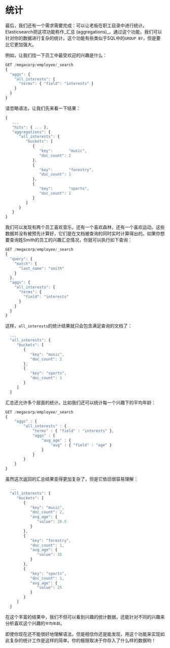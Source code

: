 # 统计

最后，我们还有一个需求需要完成：可以让老板在职工目录中进行统计。Elasticsearch把这项功能称作_汇总 (aggregations)_，通过这个功能，我们可以针对你的数据进行复杂的统计。这个功能有些类似于SQL中的`GROUP BY`，但是要比它更加强大。

例如，让我们找一下员工中最受欢迎的兴趣是什么：

```js
GET /megacorp/employee/_search
{
  "aggs": {
    "all_interests": {
      "terms": { "field": "interests" }
    }
  }
}
```

请忽略语法，让我们先来看一下结果：

```js
{
   ...
   "hits": { ... },
   "aggregations": {
      "all_interests": {
         "buckets": [
            {
               "key":       "music",
               "doc_count": 2
            },
            {
               "key":       "forestry",
               "doc_count": 1
            },
            {
               "key":       "sports",
               "doc_count": 1
            }
         ]
      }
   }
}
```
我们可以发现有两个员工喜欢音乐，还有一个喜欢森林，还有一个喜欢运动。这些数据并没有被预先计算好，它们是在文档被查询的同时实时计算得出的。如果你想要查询姓Smith的员工的兴趣汇总情况，你就可以执行如下查询：

```js
GET /megacorp/employee/_search
{
  "query": {
    "match": {
      "last_name": "smith"
    }
  },
  "aggs": {
    "all_interests": {
      "terms": {
        "field": "interests"
      }
    }
  }
}
```
这样，`all_interests`的统计结果就只会包含满足查询的文档了：

```js
  ...
  "all_interests": {
     "buckets": [
        {
           "key": "music",
           "doc_count": 2
        },
        {
           "key": "sports",
           "doc_count": 1
        }
     ]
  }
```
汇总还允许多个层面的统计。比如我们还可以统计每一个兴趣下的平均年龄：

```js
GET /megacorp/employee/_search
{
    "aggs" : {
        "all_interests" : {
            "terms" : { "field" : "interests" },
            "aggs" : {
                "avg_age" : {
                    "avg" : { "field" : "age" }
                }
            }
        }
    }
}
```
虽然这次返回的汇总结果变得更加复杂了，但是它依旧很容易理解：

```js
  ...
  "all_interests": {
     "buckets": [
        {
           "key": "music",
           "doc_count": 2,
           "avg_age": {
              "value": 28.5
           }
        },
        {
           "key": "forestry",
           "doc_count": 1,
           "avg_age": {
              "value": 35
           }
        },
        {
           "key": "sports",
           "doc_count": 1,
           "avg_age": {
              "value": 25
           }
        }
     ]
  }
```
在这个丰富的结果中，我们不但可以看到兴趣的统计数据，还能针对不同的兴趣来分析喜欢这个兴趣的`平均年龄`。

即使你现在还不能很好地理解语法，但是相信你还是能发现，用这个功能来实现如此复杂的统计工作是这样的简单。你的极限取决于你存入了什么样的数据哟！
